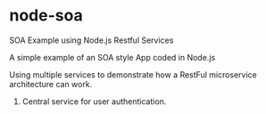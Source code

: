 node-soa
========

SOA Example using Node.js Restful Services

A simple example of an SOA style App coded in Node.js

Using multiple services to demonstrate how a RestFul microservice architecture can work.

1. Central service for user authentication.